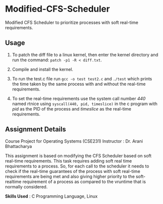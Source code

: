 # Modified-CFS-Scheduler
Modified CFS Scheduler to prioritize processes with soft real-time requirements.

## Usage
1. To patch the diff file to a linux kernel, then enter the kernel directory and run the command: `patch -p1 -R < diff.txt`.
2. Compile and install the kernel.
3. To run the test.c file run `gcc -o test test2.c` and `./test` which prints the time taken by the same process with and without the real-time requirements.

4. To set the real-time requirements use the system call number *440* named rtnice using `syscall(440, pid, timeslice)` in the c program with *pid* as the PID of the process and *timeslice* as the real-time requirements.


## Assignment Details
Course Project for Operating Systems (CSE231) 
Instructor : Dr. Arani Bhattacharya

This assignment is based on modifying the CFS Scheduler based on soft real-time requirements. This task requires adding soft real time requirements to a process. So, for each call to the scheduler it needs to check if the real-time guarantees of the process with soft real-time requirements are being met and also giving higher priority to the soft-realtime requirement of a process as compared to the vruntime that is normally considered. 

**Skills Used** : C Programming Language, Linux
